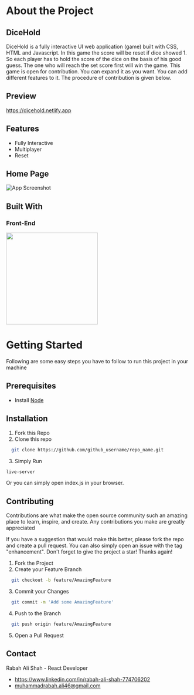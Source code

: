 
# About the Project
## DiceHold
DiceHold is a fully interactive UI web application (game) built with CSS, HTML and Javascript. In this game the score will be reset if dice showed 1. So each player has to hold the score of the dice on the basis of his good guess. The one who will reach the set score first will win the game.
This game is open for contribution. You can expand it as you want. You can add different features to it. The procedure of contribution is given below.
## Preview
https://dicehold.netlify.app
## Features
- Fully Interactive
- Multiplayer
- Reset

## Home Page

![App Screenshot](https://github.com/rabahalishah/Expense360/assets/117630286/597ef8fa-d4a9-4e14-9ae5-94847de5ad34)

## Built With
### Front-End
<img src="https://www.pngitem.com/pimgs/m/519-5191896_pofolio-website-html-css-javascript-logo-png-transparent.png" width="250"/>

# Getting Started
Following are some easy steps you have to follow to run this project in your machine
## Prerequisites
* Install [Node](https://nodejs.org/en/download)

## Installation

1. Fork this Repo
2. Clone this repo

```bash
  git clone https://github.com/github_username/repo_name.git
```
3. Simply Run
```bash
live-server
```
Or you can simply open index.js in your browser.

## Contributing

Contributions are what make the open source community such an amazing place to learn, inspire, and create. Any contributions you make are greatly appreciated

If you have a suggestion that would make this better, please fork the repo and create a pull request. You can also simply open an issue with the tag "enhancement". Don't forget to give the project a star! Thanks again!

1. Fork the Project
2. Create your Feature Branch
```bash
  git checkout -b feature/AmazingFeature
```
3. Commit your Changes 
```bash
  git commit -m 'Add some AmazingFeature'
```
4. Push to the Branch 
```bash
  git push origin feature/AmazingFeature
```
5. Open a Pull Request


## Contact
Rabah Ali Shah - React Developer
- https://www.linkedin.com/in/rabah-ali-shah-774706202 
- muhammadrabah.ali46@gmail.com


